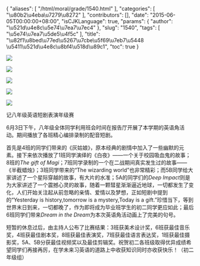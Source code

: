 {
    "aliases": [
        "/html/moral/grade/1540.html"
    ],
    "categories": [
        "\u80b2\u4eba\u7279\u8272"
    ],
    "contributors": [],
    "date": "2015-06-05T00:00:00+08:00",
    "isCJKLanguage": true,
    "params": {
        "author": "\u521d\u4e8c\u5e74\u7ea7\u7ec4"
    },
    "slug": "1540",
    "tags": [
        "\u5e74\u7ea7\u5de5\u4f5c"
    ],
    "title": "\u82f1\u8bed\u77ed\u5267\u7cbe\u5f69\u7eb7\u5448 \u5411\u521d\u4e8c\u8bf4\u518d\u89c1",
    "toc": true
}

![](https://cdn.tfls.online/mirror/full/9b9f4d8a8f580118f2b5dbff60f9e490743b028d.jpg)




![](https://cdn.tfls.online/mirror/full/3627066305f4041345d291b2af401fdb2a5de5aa.jpg)




![](https://cdn.tfls.online/mirror/full/a25787232617c0d614af8a2fe5ba7639d012275c.jpg)




![](https://cdn.tfls.online/mirror/full/8ffc470869ae27635b18e1c324780a9dc1898cfd.jpg)




![](https://cdn.tfls.online/mirror/full/f73fcccb5a263a259129119f2a290a8a51696da0.jpg)




  





  





记八年级英语短剧表演年级赛




6月3日下午，八年级全体同学利用班会时间在报告厅开展了本学期的英语角活动。期间播放了各班精心编排录制的配音短剧。




首先是4班的同学们带来的《灰姑娘》，原本经典的剧情中加入了一些幽默的元素。接下来依次播放了1班同学演绎的《白夜》——一个关于校园吸血鬼的故事；8班的*The gift of Magi*；7班同学录制的一个在二战期间真实发生过的故事——《半截蜡烛》；3班同学带来的“The wizarding world”也非常精彩；而5B同学给大家讲述了一个星际穿越的故事，有大片的水准；5A的同学们的*Deep Impact*则是为大家讲述了一个震撼心灵的故事，随着一颗彗星渐渐逼近地球，一切都发生了变化，人们开始关注起从前忽略的亲情、爱情以及梦想，正如短剧中提到的“Yesterday is history,tomorrow is a
mystery,Today is a gift.”珍惜当下，等到世界末日到来，一切都晚了，作为即将成为毕业班学生的初二同学更应如此；最后6班同学们带来*Dream in the Dream*为本次英语角活动画上了完美的句号。




短暂的休息过后，由主持人公布了比赛结果：3班获美术设计奖，6班获最佳音乐奖，4班获最佳剧本奖，8班获最佳表演奖，7班获最佳语言表达奖，1班获最佳摄影奖，5A、5B分获最佳视频奖以及最佳剪辑奖。祝贺初二各班级取得优异成绩希望同学们再接再厉，在学未来习英语的道路上中收获知识同时亦收获快乐！（初二年级组）





  



